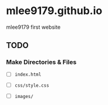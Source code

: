# mlee9179.github.io

mlee9179 first website

## TODO

### Make Directories & Files

- [ ] `index.html`
- [ ] `css/style.css`
- [ ] `images/`

